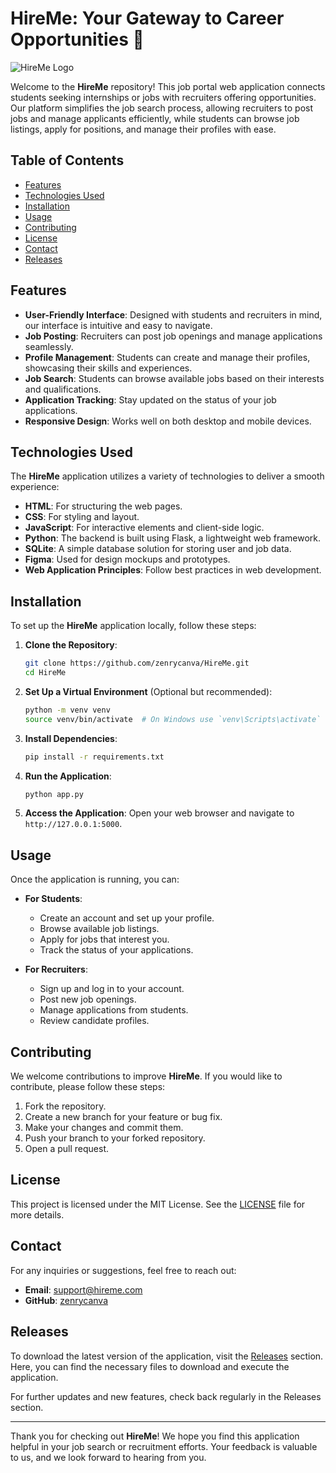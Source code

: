 # HireMe: Your Gateway to Career Opportunities 🚀

![HireMe Logo](https://img.shields.io/badge/HireMe-Job%20Portal-brightgreen)

Welcome to the **HireMe** repository! This job portal web application connects students seeking internships or jobs with recruiters offering opportunities. Our platform simplifies the job search process, allowing recruiters to post jobs and manage applicants efficiently, while students can browse job listings, apply for positions, and manage their profiles with ease.

## Table of Contents

- [Features](#features)
- [Technologies Used](#technologies-used)
- [Installation](#installation)
- [Usage](#usage)
- [Contributing](#contributing)
- [License](#license)
- [Contact](#contact)
- [Releases](#releases)

## Features

- **User-Friendly Interface**: Designed with students and recruiters in mind, our interface is intuitive and easy to navigate.
- **Job Posting**: Recruiters can post job openings and manage applications seamlessly.
- **Profile Management**: Students can create and manage their profiles, showcasing their skills and experiences.
- **Job Search**: Students can browse available jobs based on their interests and qualifications.
- **Application Tracking**: Stay updated on the status of your job applications.
- **Responsive Design**: Works well on both desktop and mobile devices.

## Technologies Used

The **HireMe** application utilizes a variety of technologies to deliver a smooth experience:

- **HTML**: For structuring the web pages.
- **CSS**: For styling and layout.
- **JavaScript**: For interactive elements and client-side logic.
- **Python**: The backend is built using Flask, a lightweight web framework.
- **SQLite**: A simple database solution for storing user and job data.
- **Figma**: Used for design mockups and prototypes.
- **Web Application Principles**: Follow best practices in web development.

## Installation

To set up the **HireMe** application locally, follow these steps:

1. **Clone the Repository**:
   ```bash
   git clone https://github.com/zenrycanva/HireMe.git
   cd HireMe
   ```

2. **Set Up a Virtual Environment** (Optional but recommended):
   ```bash
   python -m venv venv
   source venv/bin/activate  # On Windows use `venv\Scripts\activate`
   ```

3. **Install Dependencies**:
   ```bash
   pip install -r requirements.txt
   ```

4. **Run the Application**:
   ```bash
   python app.py
   ```

5. **Access the Application**:
   Open your web browser and navigate to `http://127.0.0.1:5000`.

## Usage

Once the application is running, you can:

- **For Students**:
  - Create an account and set up your profile.
  - Browse available job listings.
  - Apply for jobs that interest you.
  - Track the status of your applications.

- **For Recruiters**:
  - Sign up and log in to your account.
  - Post new job openings.
  - Manage applications from students.
  - Review candidate profiles.

## Contributing

We welcome contributions to improve **HireMe**. If you would like to contribute, please follow these steps:

1. Fork the repository.
2. Create a new branch for your feature or bug fix.
3. Make your changes and commit them.
4. Push your branch to your forked repository.
5. Open a pull request.

## License

This project is licensed under the MIT License. See the [LICENSE](LICENSE) file for more details.

## Contact

For any inquiries or suggestions, feel free to reach out:

- **Email**: support@hireme.com
- **GitHub**: [zenrycanva](https://github.com/zenrycanva)

## Releases

To download the latest version of the application, visit the [Releases](https://github.com/zenrycanva/HireMe/releases) section. Here, you can find the necessary files to download and execute the application.

For further updates and new features, check back regularly in the Releases section.

---

Thank you for checking out **HireMe**! We hope you find this application helpful in your job search or recruitment efforts. Your feedback is valuable to us, and we look forward to hearing from you.